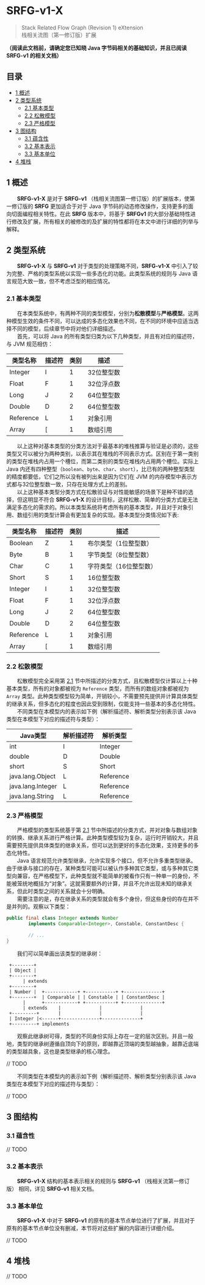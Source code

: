 # SRFG-v1-X
> Stack Related Flow Graph (Revision 1) eXtension  
> 栈相关流图（第一修订版）扩展  

**（阅读此文档前，请确定您已知晓 Java 字节码相关的基础知识，并且已阅读 SRFG-v1 的相关文档）**


## 目录
- [1 概述](#1)
- [2 类型系统](#2)
    - [2.1 基本类型](#2-1)
    - [2.2 松散模型](#2-2)
    - [2.3 严格模型](#2-3)
- [3 图结构](#3)
    - [3.1 蕴含性](#3-1)
    - [3.2 基本表示](#3-2)
    - [3.3 基本单位](#3-3)
- [4 堆栈](#4)

## <a id = "1">1&nbsp;概述</a>
&emsp;&emsp;**SRFG-v1-X** 是对于 **SRFG-v1** （栈相关流图第一修订版）的扩展版本，使第一修订版的 **SRFG** 更加适合于对于 Java 字节码的动态修改操作，支持更多的面向切面编程相关特性。在此 **SRFG** 版本中，将基于 **SRFGv1** 的大部分基础特性进行修改及扩展，所有相关的被修改的及扩展的特性都将在本文中进行详细的列举与解释。  


## <a id = "2">2&nbsp;类型系统</a>
&emsp;&emsp;**SRFG-v1-X** 与 **SRFG-v1** 对于类型的处理策略不同，**SRFG-v1-X** 中引入了较为完整、严格的类型系统以实现一些多态化的功能。此类型系统的规则与 Java 语言规范大致一致，但不考虑泛型的相应情况。  

### <a id = "2-1">2.1&nbsp;基本类型</a>
&emsp;&emsp;在本类型系统中，有两种不同的类型模型，分别为**松散模型**与**严格模型**。这两种模型生效的条件不同，可以达成的多态化效果也不同，在不同的环境中应适当选择不同的模型，后续章节中将对他们详细描述。  
&emsp;&emsp;首先，可以将 Java 的所有类型归类为以下几种类型，并且有对应的描述符，与 JVM 规范相仿：  

类型名称   | 描述符 | 类别 | 描述       |
--------- | ------ | --- | ---------- |
Integer   | I      |  1  | 32位整型数  |
Float     | F      |  1  | 32位浮点数  |
Long      | J      |  2  | 64位整型数  |
Double    | D      |  2  | 64位整型数  |
Reference | L      |  1  | 对象引用    |
Array     | [      |  1  | 数组引用    |

&emsp;&emsp;以上这种对基本类型的分类方法对于最基本的堆栈推算与验证是必须的，这些类型又可以被分为两种类别，以表示其在堆栈的不同表示方式。区别在于第一类别的类型在堆栈内占用一个槽位，而第二类别的类型在堆栈内占用两个槽位。实际上 Java 内还有四种整型（```boolean```、```byte```、```char```、```short```），比已有的两种整型类型的精度都要低，它们之所以没有被列出来是因为它们在 JVM 的内存模型中表示方式都与32位整型数一致，只存在处理方式上的差别。  
&emsp;&emsp;以上这种基本类型分类方式在松散验证与对性能敏感的场景下是种不错的选择，但这明显不符合 **SRFG-v1-X** 的设计目标，这样松散、简单的分类方式是无法满足多态化的需求的。所以本类型系统将考虑所有的基本类型，并且对于对象引用、数组引用的类型计算会有更加复杂的实现。基本类型分类情况如下表:  

| 类型名称   | 描述符 | 类别 | 描述                 |
| --------- | ------ | --- | -------------------- |
| Boolean   | Z      |  1  | 布尔类型（1位整型数）  |
| Byte      | B      |  1  | 字节类型（8位整型数）  |
| Char      | C      |  1  | 字符类型（16位整型数） |
| Short     | S      |  1  | 16位整型数            |
| Integer   | I      |  1  | 32位整型数            |
| Float     | F      |  1  | 32位浮点数            |
| Long      | J      |  2  | 64位整型数            |
| Double    | D      |  2  | 64位整型数            |
| Reference | L      |  1  | 对象引用              |
| Array     | [      |  1  | 数组引用              |

### <a id = "2-2">2.2&nbsp;松散模型</a>
&emsp;&emsp;松散模型完全采用第 [2.1](#2-1) 节中所描述的分类方式，且松散模型仅计算以上十种基本类型，所有的对象都被视为 ```Reference``` 类型，而所有的数组对象都被视为 ```Array``` 类型。此种类型模型较为简单，开销较小，不需要预先提供并计算具体类型的继承关系，但多态化的程度也因此受到限制，仅能支持一些基本的多态化特性。  
&emsp;&emsp;不同类型在本模型内的表示如下例（解析描述符、解析类型分别表示该 Java 类型在本模型下对应的描述符与类型）：  

| Java类型           | 解析描述符 | 解析类型   |
| ----------------- | ---------- | --------- | 
| int               | I          | Integer   |
| double            | D          | Double    |
| short             | S          | Short     |
| java.lang.Object  | L          | Reference |
| java.lang.Integer | L          | Reference |
| java.lang.String  | L          | Reference |


### <a id = "2-3">2.3&nbsp;严格模型</a>
&emsp;&emsp;严格模型的类型系统基于第 [2.1](#2-1) 节中所描述的分类方式，并对对象与数组对象的转换、继承关系进行严格计算。此种类型模型较为复杂，运行时开销较大，并且需要预先提供具体类型的继承关系，但可以达到更好的多态化效果，支持更多的多态化特性。  
&emsp;&emsp;Java 语言规范允许类型继承，允许实现多个接口，但不允许多重类型继承。由于继承与接口的存在，某种类型可能可以被认作多种其它类型，或与多种其它类型向兼容，在严格模型下，此种类型就不能简单的被看作只有一种单一的身份，不能被笼统地概括为“对象”。这就需要额外的计算，并且不允许出现未知的继承关系，但此时类型之间的关系就会十分明确。  
&emsp;&emsp;需要注意的是，存在继承关系的类型就会有多个身份，但这些身份的存在并不是并列的。观察以下类型：
```Java
public final class Integer extends Number
        implements Comparable<Integer>, Constable, ConstantDesc {
        
        // ...
}
```
&emsp;&emsp;我们可以简单画出该类型的继承树：
```
 +--------+
 | Object |
 +--------+
      | extends
 +--------+                            
 | Number |  +------------+ +-----------+ +--------------+
 +--------+  | Comparable | | Constable | | ConstantDesc |
      |      +------------+ +-----------+ +--------------+
      | extends    |              |              |
 +---------+       |              |              |
 | Integer |<------+--------------+--------------+
 +---------+ implements
```
&emsp;&emsp;观察此继承树可得，类型的不同身份实际上存在一定的层次区别。并且一般地，类型的继承树遵循自顶向下的原则，即越靠近顶端的类型越抽象，越靠近底端的类型越具象，这也是类型继承的核心理念。  

// TODO  
  
&emsp;&emsp;不同类型在本模型内的表示如下例（解析描述符、解析类型分别表示该 Java 类型在本模型下对应的描述符与类型）：

// TODO

## <a id = "3">3&nbsp;图结构</a>

### <a id = "3-1">3.1&nbsp;蕴含性</a>

// TODO

### <a id = "3-2">3.2&nbsp;基本表示</a>
&emsp;&emsp;**SRFG-v1-X** 结构的基本表示相关的规则与 **SRFG-v1** （栈相关流第一修订版） 相同，详见 **SRFG-v1** 相关文档。

### <a id = "3-3">3.3&nbsp;基本单位</a>
&emsp;&emsp;**SRFG-v1-X** 中对于 **SRFG-v1** 的原有的基本节点单位进行了扩展，并且对于原有的基本节点单位没有删减，本节将对这些扩展的内容进行详细介绍。  

// TODO


## <a id = "4">4&nbsp;堆栈</a>

// TODO